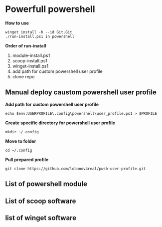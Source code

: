 # Powerfull powershell  
**How to use**  
```
winget install -h --id Git.Git
./run-install.ps1 in powershell
```
**Order of run-inatall**  

1. module-install.ps1  
2. scoop-install.ps1
3. winget-install.ps1
4. add path for custom powershell user profile
5. clone repo

## Manual deploy caustom powershell user profile  
**Add path for custom powershell user profile**  
```
echo $env:USERPROFILE\.config\powershell\user_profile.ps1 > $PROFILE    
```
**Create specific directory for powershell user profile**  
```
mkdir ~/.config  
```
**Move to folder**   
```
cd ~/.config
```
**Pull prepared profile**
```
git clone https://github.com/lobanov4real/pwsh-user-profile.git  
```
## List of powershell module  
## List of scoop software  
## list of winget software  
